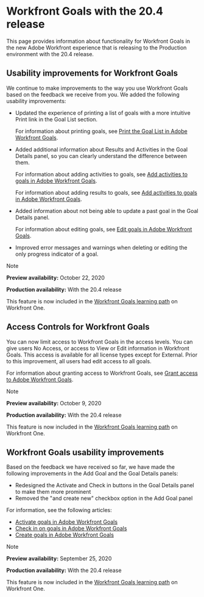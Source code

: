 

# Workfront Goals with the 20.4 release

This page provides information about functionality for Workfront Goals in the new Adobe Workfront experience that is releasing to the Production environment with the 20.4 release.

## Usability improvements for Workfront Goals

We continue to make improvements to the way you use Workfront Goals based on the feedback we receive from you. We added the following usability improvements:

* Updated the experience of printing a list of goals with a more intuitive Print link in the Goal List section.

  For information about printing goals, see [Print the Goal List in Adobe Workfront Goals](../../../workfront-goals/goal-management/print-the-goal-list.md).

* Added additional information about Results and Activities in the Goal Details panel, so you can clearly understand the difference between them.

  For information about adding activities to goals, see [Add activities to goals in Adobe Workfront Goals](../../../workfront-goals/results-and-activities/add-activities-to-goals.md).

  For information about adding results to goals, see [Add activities to goals in Adobe Workfront Goals](../../../workfront-goals/results-and-activities/add-activities-to-goals.md).

* Added information about not being able to update a past goal in the Goal Details panel.

  For information about editing goals, see [Edit goals in Adobe Workfront Goals](../../../workfront-goals/goal-management/edit-goals.md).

* Improved error messages and warnings when deleting or editing the only progress indicator of a goal.

>[!NOTE]
>
>**Preview availability:** October 22, 2020
>
>**Production availability:**&nbsp;With the 20.4 release

This feature is now included in the [Workfront Goals learning path](https://one.workfront.com/s/getting-started?tabset-9473f=c292c) on Workfront One.

## Access Controls for Workfront Goals

You can now limit access to Workfront Goals in the access levels. You can give users No Access, or access to View or Edit information in Workfront Goals. This access is available for all license types except for External. Prior to this improvement, all users had edit access to all goals.

For information about granting access to Workfront Goals, see [Grant access to Adobe Workfront Goals](../../../administration-and-setup/add-users/configure-and-grant-access/grant-access-goals.md).

>[!NOTE]
>
>**Preview availability:** October 9, 2020
>
>**Production availability:**&nbsp;With the 20.4 release

This feature is now included in the [Workfront Goals learning path](https://one.workfront.com/s/getting-started?tabset-9473f=c292c) on Workfront One.

## Workfront Goals usability improvements

Based on the feedback we have received so far, we have made the following improvements in the Add Goal and the Goal Details panels:

* Redesigned the Activate and Check in buttons in the Goal Details panel to make them more prominent&nbsp;
* Removed the "and create new" checkbox option in the Add Goal panel

For information, see the following articles:

* [Activate goals in Adobe Workfront Goals](../../../workfront-goals/goal-management/activate-goals.md) 
* [Check in on goals in Adobe Workfront Goals](../../../workfront-goals/goal-review-and-workfront-goals-sections/check-in-goals.md) 
* [Create goals in Adobe Workfront Goals](../../../workfront-goals/goal-management/create-goals.md)

<!--
<p data-mc-conditions="QuicksilverOrClassic.Draft mode"><iframe class="vimeo-player_0" src="assets/461495600?" frameborder="0" allowfullscreen="1" width="560px" height="315px"></iframe> </p>
-->

<!--
<p data-mc-conditions="QuicksilverOrClassic.Draft mode"><a href="https://vimeo.com/461495600/87acace0fa">View this video in full-screen mode.</a> </p>
-->

>[!NOTE]
>
>**Preview availability:** September 25, 2020
>
>**Production availability:**&nbsp;With the 20.4 release

This feature is now included in the [Workfront Goals learning path](https://one.workfront.com/s/getting-started?tabset-9473f=c292c) on Workfront One.
